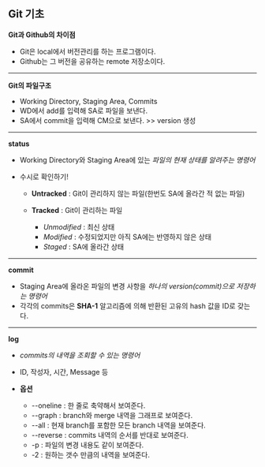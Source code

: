 ## Git 기초



**Git과 Github의 차이점**

- Git은 local에서 버전관리를 하는 프로그램이다.
- Github는 그 버전을 공유하는 remote 저장소이다.



---



**Git의 파일구조**

- Working Directory, Staging Area, Commits
- WD에서 add를 입력해 SA로 파일을 보낸다.
- SA에서 commit을 입력해 CM으로 보낸다. >> version 생성



---



**status**

- Working Directory와 Staging Area에 있는 *파일의 현재 상태를 알려주는 명령어*

- 수시로 확인하기!

  - **Untracked** : Git이 관리하지 않는 파일(한번도 SA에 올라간 적 없는 파일)

  - **Tracked** : Git이 관리하는 파일

    - *Unmodified* : 최신 상태
    - *Modified* : 수정되었지만 아직 SA에는 반영하지 않은 상태
    - *Staged* : SA에 올라간 상태

    

---



**commit**

- Staging Area에 올라온 파일의 변경 사항을 *하나의 version(commit)으로 저장하는 명령어*
- 각각의 commits은 **SHA-1** 알고리즘에 의해 반환된 고유의 hash 값을 ID로 갖는다.



---



**log**

- *commits의 내역을 조회할 수 있는 명령어*
- ID, 작성자, 시간, Message 등
- **옵션**

  - --oneline : 한 줄로 축약해서 보여준다.
  - --graph : branch와 merge 내역을 그래프로 보여준다.
  - --all : 현재 branch를 포함한 모든 branch 내역을 보여준다.
  - --reverse : commits 내역의 순서를 반대로 보여준다.
  - -p : 파일의 변경 내용도 같이 보여준다.
  - -2 : 원하는 갯수 만큼의 내역을 보여준다.
  
  